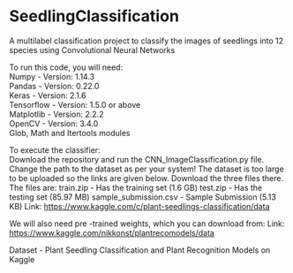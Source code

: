 # SeedlingClassification
A multilabel classification project to classify the images of seedlings into 12 species using Convolutional Neural Networks <br>

To run this code, you will need: <br>
Numpy - Version: 1.14.3 <br>
Pandas - Version: 0.22.0 <br>
Keras - Version: 2.1.6 <br>
Tensorflow - Version: 1.5.0 or above <br>
Matplotlib - Version: 2.2.2 <br>
OpenCV - Version: 3.4.0 <br>
Glob, Math and Itertools modules <br>


To execute the classifier: <br>
Download the repository and run the CNN_ImageClassification.py file. 
Change the path to the dataset as per your system! 
The dataset is too large to be uploaded so the links are given below. Download the three files there. 
The files are: 
train.zip - Has the training set (1.6 GB) 
test.zip - Has the testing set (85.97 MB)
sample_submission.csv - Sample Submission (5.13 KB)
Link: https://www.kaggle.com/c/plant-seedlings-classification/data

We will also need pre -trained weights, which you can download from:
Link: https://www.kaggle.com/nikkonst/plantrecomodels/data

Dataset - Plant Seedling Classification and Plant Recognition Models on Kaggle
